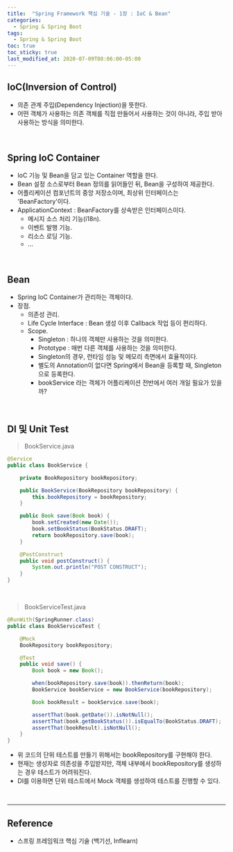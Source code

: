 ```yaml
---
title:  "Spring Framework 핵심 기술 - 1장 : IoC & Bean"
categories:
  - Spring & Spring Boot
tags:
  - Spring & Spring Boot
toc: true
toc_sticky: true
last_modified_at: 2020-07-09T08:06:00-05:00
---
```


## IoC(Inversion of Control)

* 의존 관계 주입(Dependency Injection)을 뜻한다.
* 어떤 객체가 사용하는 의존 객체를 직접 만들어서 사용하는 것이 아니라, 주입 받아 사용하는 방식을 의미한다.

<br>

## Spring IoC Container

* IoC 기능 및 Bean을 담고 있는 Container 역할을 한다.
* Bean 설정 소스로부터 Bean 정의를 읽어들인 뒤, Bean을 구성하여 제공한다.
* 어플리케이션 컴포넌트의 중앙 저장소이며, 최상위 인터페이스는 'BeanFactory'이다.
* ApplicationContext : BeanFactory를 상속받은 인터페이스이다.
  * 메시지 소스 처리 기능(i18n).
  * 이벤트 발행 기능.
  * 리소스 로딩 기능.
  * ...

<br>

## Bean

* Spring IoC Container가 관리하는 객체이다.
* 장점.
  * 의존성 관리.
  * Life Cycle Interface : Bean 생성 이후 Callback 작업 등이 편리하다.
  * Scope.
    * Singleton : 하나의 객체만 사용하는 것을 의미한다.
    * Prototype : 매번 다른 객체를 사용하는 것을 의미한다.
    * Singleton의 경우, 런타임 성능 및 메모리 측면에서 효율적이다.
    * 별도의 Annotation이 없다면 Spring에서 Bean을 등록할 때, Singleton으로 등록한다.
    * bookService 라는 객체가 어플리케이션 전반에서 여러 개일 필요가 있을까?

<br>

## DI 및 Unit Test

> BookService.java

```java
@Service
public class BookService {

    private BookRepository bookRepository;

    public BookService(BookRepository bookRepository) {
        this.bookRepository = bookRepository;
    }

    public Book save(Book book) {
        book.setCreated(new Date());
        book.setBookStatus(BookStatus.DRAFT);
        return bookRepository.save(book);
    }

    @PostConstruct
    public void postConstruct() {
        System.out.println("POST CONSTRUCT");
    }
}
```

<br>

> BookServiceTest.java

```java
@RunWith(SpringRunner.class)
public class BookServiceTest {

    @Mock
    BookRepository bookRepository;

    @Test
    public void save() {
        Book book = new Book();

        when(bookRepository.save(book)).thenReturn(book);
        BookService bookService = new BookService(bookRepository);

        Book bookResult = bookService.save(book);

        assertThat(book.getDate()).isNotNull();
        assertThat(book.getBookStatus()).isEqualTo(BookStatus.DRAFT);
        assertThat(bookResult).isNotNull();
    }
}
```

* 위 코드의 단위 테스트를 만들기 위해서는 bookRepository를 구현해야 한다.
* 현재는 생성자로 의존성을 주입받지만, 객체 내부에서 bookRepository를 생성하는 경우 테스트가 어려워진다.
* DI를 이용하면 단위 테스트에서 Mock 객체를 생성하여 테스트를 진행할 수 있다.

<br>

---

## Reference

*	스프링 프레임워크 핵심 기술 (백기선, Inflearn)
